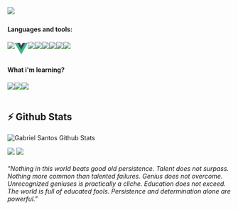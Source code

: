 
<h1>
<img align="center" height="70" src="https://o.remove.bg/downloads/310dddd0-8e05-48c9-870b-15ab031c47be/SodaPDF-converted-687474703a2f2f322e62702e626c6f6773706f742e636f6d2f2d544f414b647746314d2d4d2f5566794c524554396d79492f41414141414141416534382f624e476c68557a43616f592f73313630302f6f7267616e697a615f3031.png">
</h1>

**Languages and tools:**

<h4>
<img align="left" height="30" src="https://raw.githubusercontent.com/jakeliny/jakeliny/master/images/nodejs.png">
<img align="left" height="30" src="https://github.com/biandishilaji/teste-dev-php/blob/Gabriel-Rodrigues-dos-Santos/github/vue.png">
<img align="left" height="30" src="https://cdn.iconscout.com/icon/free/png-256/javascript-2752148-2284965.png">
<img align="left" height="30" src="https://upload.wikimedia.org/wikipedia/commons/thumb/8/84/Deno.svg/1200px-Deno.svg.png">
<img align="left" height="30" src="https://seeklogo.com/images/P/php-logo-ADE513E748-seeklogo.com.png">
<img align="left" height="30" src="https://upload.wikimedia.org/wikipedia/commons/thumb/9/9a/Laravel.svg/1200px-Laravel.svg.png">
<img align="left" height="30" src="https://upload.wikimedia.org/wikipedia/commons/thumb/c/c3/Python-logo-notext.svg/768px-Python-logo-notext.svg.png">
<img height="30" align="" src="https://raw.githubusercontent.com/jakeliny/jakeliny/master/images/linux.png">
<br>
<br>
</h4>

**What i'm learning?**

<h4>
    <img height="30" align="left" src="https://upload.wikimedia.org/wikipedia/commons/thumb/4/4c/Typescript_logo_2020.svg/1200px-Typescript_logo_2020.svg.png">
  <img height="30" align="left" src="https://i0.wp.com/blog.psantos.dev/wp-content/uploads/2019/04/phoenix-elixir.png?fit=400%2C400&ssl=1">
   <img height="30" align="left" src="https://warlord0blog.files.wordpress.com/2019/10/nuxtjs_logo.png">
 <br>
    <br>
</h4>

## ⚡ Github Stats

![Gabriel Santos Github Stats](https://github-readme-stats.vercel.app/api?username=gabrieldev4&theme=light)

[![](https://komarev.com/ghpvc/?username=gabrieldev4&color=blue&label=Profile%20Views)](https://github.com/gabrieldev4/gabrieldev4)
[![](https://img.shields.io/github/followers/gabrieldev4?label=GitHub%20Followers)](https://github.com/gabrieldev4)

<h6>
    "Nothing in this world beats good old persistence. Talent does not surpass. Nothing more common than talented failures. Genius does not overcome. Unrecognized geniuses is practically a cliche. Education does not exceed. The world is full of educated fools. Persistence and determination alone are powerful."
    </h6>
    
